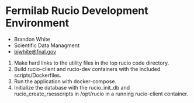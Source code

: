 # Fermilab Rucio Development Environment
* Brandon White
* Scientific Data Managment
* bjwhite@fnal.gov

1. Make hard links to the utility files in the top rucio code directory. 
2. Build rucio-client and rucio-dev containers with the included scripts/Dockerfiles. 
3. Run the application with docker-compose.
4. Initialize the database with the rucio_init_db and rucio_create_rsesscripts in /opt/rucio in a running rucio-client container.

